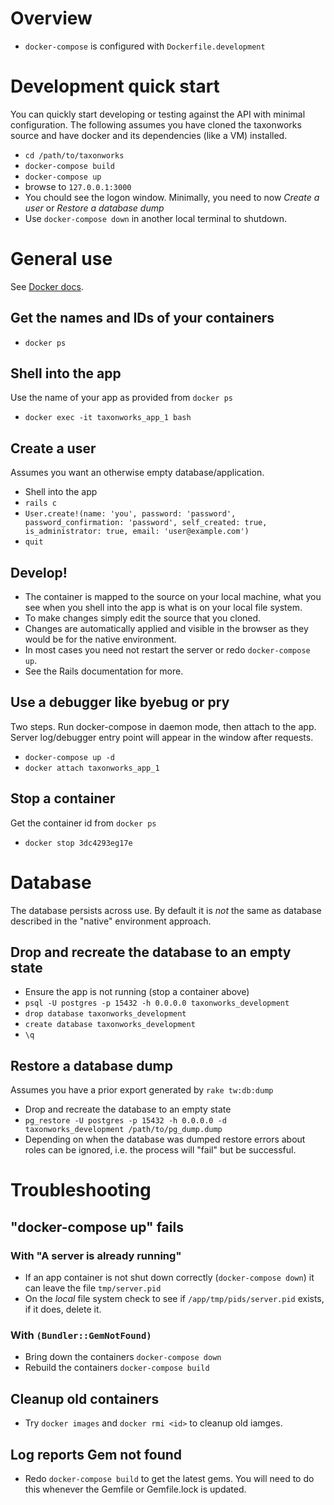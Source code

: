 # Overview

* `docker-compose` is configured with `Dockerfile.development`

# Development quick start

You can quickly start developing or testing against the API with minimal configuration.  The following assumes you have cloned the taxonworks source and have docker and its dependencies (like a VM) installed.  

* `cd /path/to/taxonworks`
* `docker-compose build`
* `docker-compose up`
* browse to `127.0.0.1:3000`
* You chould see the logon window. Minimally, you need to now _Create a user_ or _Restore a database dump_
* Use `docker-compose down` in another local terminal to shutdown.

# General use 

See [Docker docs](https://docs.docker.com/).

## Get the names and IDs of your containers

* `docker ps`

## Shell into the app

Use the name of your app as provided from `docker ps`

* `docker exec -it taxonworks_app_1 bash`

## Create a user

Assumes you want an otherwise empty database/application.

* Shell into the app 
* `rails c`
*  `User.create!(name: 'you', password: 'password', password_confirmation: 'password', self_created: true, is_administrator: true, email: 'user@example.com')`
* `quit`

## Develop!

* The container is mapped to the source on your local machine, what you see when you shell into the app is what is on your local file system.
* To make changes simply edit the source that you cloned.
* Changes are automatically applied and visible in the browser as they would be for the native environment.
* In most cases you need not restart the server or redo `docker-compose up`. 
* See the Rails documentation for more.

## Use a debugger like byebug or pry

Two steps. Run docker-compose in daemon mode, then attach to the app. Server log/debugger entry point will appear in the window after requests.

* `docker-compose up -d`
* `docker attach taxonworks_app_1` 

## Stop a container

Get the container id from `docker ps`

* `docker stop 3dc4293eg17e`  

# Database

The database persists across use.  By default it is *not* the same as database described in the "native" environment approach.

## Drop and recreate the database to an empty state

* Ensure the app is not running (stop a container above)
* `psql -U postgres -p 15432 -h 0.0.0.0 taxonworks_development`
* `drop database taxonworks_development`
* `create database taxonworks_development`
* `\q`

## Restore a database dump

Assumes you have a prior export generated by `rake tw:db:dump`

* Drop and recreate the database to an empty state
* `pg_restore -U postgres -p 15432 -h 0.0.0.0 -d taxonworks_development /path/to/pg_dump.dump`
* Depending on when the database was dumped restore errors about roles can be ignored, i.e. the process will "fail" but be successful.

# Troubleshooting
## "docker-compose up" fails

### With "A server is already running"
* If an app container is not shut down correctly (`docker-compose down`) it can leave the file `tmp/server.pid`
* On the _local_ file system check to see if `/app/tmp/pids/server.pid` exists, if it does, delete it.

### With `(Bundler::GemNotFound)`
* Bring down the containers `docker-compose down`
* Rebuild the containers `docker-compose build`

## Cleanup old containers

*  Try `docker images` and `docker rmi <id>` to cleanup old iamges. 

## Log reports Gem not found

* Redo `docker-compose build` to get the latest gems.  You will need to do this whenever the Gemfile or Gemfile.lock is updated.
